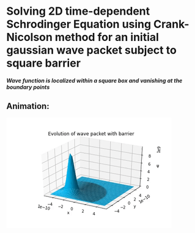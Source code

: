 #
# Solving 2D time-dependent Schrodinger Equation using Crank-Nicolson method for an initial gaussian wave packet subject to square barrier
##### Wave function is localized within a square box and vanishing at the boundary points

## Animation:


![Alt Text](https://github.com/Jose-Vit/phy407/blob/master/Evolution_gaussian_packet.gif)
